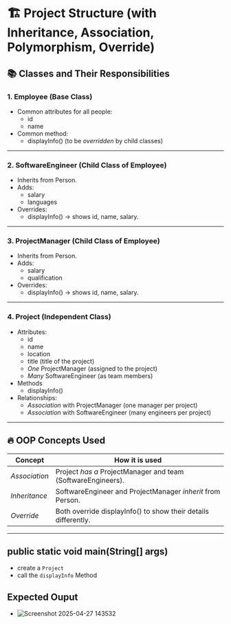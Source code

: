 # 🏗 Project Structure (with Inheritance, Association, Polymorphism, Override)

## 📚 Classes and Their Responsibilities

### 1. Employee (Base Class)
- Common attributes for all people:
  - id
  - name
- Common method:
  - displayInfo() (to be *overridden* by child classes)

---

### 2. SoftwareEngineer (Child Class of Employee)
- Inherits from Person.
- Adds:
  - salary
  - languages
- Overrides:
  - displayInfo() → shows id, name, salary.

---

### 3. ProjectManager (Child Class of Employee)
- Inherits from Person.
- Adds:
  - salary
  - qualification
- Overrides:
  - displayInfo() → shows id, name, salary.

---

### 4. Project (Independent Class)
- Attributes:
  - id
  - name
  - location
  - title (title of the project)
  - *One* ProjectManager (assigned to the project)
  - *Many* SoftwareEngineer (as team members)
- Methods
  - displayInfo()
- Relationships:
  - *Association* with ProjectManager (one manager per project)
  - *Association* with SoftwareEngineer (many engineers per project)

---

## 🔥 OOP Concepts Used

| Concept         | How it is used                                |
|-----------------|------------------------------------------------|
| *Association* | Project *has a* ProjectManager and team (SoftwareEngineers). |
| *Inheritance* | SoftwareEngineer and ProjectManager *inherit* from Person. |
| *Override*    | Both override displayInfo() to show their details differently. |

---

## public static void main(String[] args)
  - create a `Project`
  - call the `displayInfo` Method

## Expected Ouput
  - ![Screenshot 2025-04-27 143532](https://github.com/user-attachments/assets/711ece60-fa1e-4b3c-81ab-dcbc0dfffaee)
